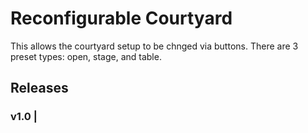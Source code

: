 # Reconfigurable Courtyard

This allows the courtyard setup to be chnged via buttons. There are 3 preset types: open, stage, and table.



## Releases
### v1.0 | []()
